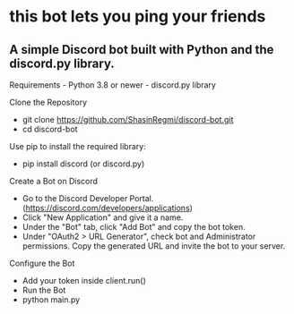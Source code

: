 <h1> this bot lets you ping your friends </h1>

<h2>A simple Discord bot built with Python and the discord.py library.</h2>

Requirements
    - Python 3.8 or newer
    - discord.py library

Clone the Repository
- git clone https://github.com/ShasinRegmi/discord-bot.git
- cd discord-bot

Use pip to install the required library:
- pip install discord (or discord.py)

Create a Bot on Discord
  - Go to the Discord Developer Portal.(https://discord.com/developers/applications)
  - Click "New Application" and give it a name.
  - Under the "Bot" tab, click "Add Bot" and copy the bot token.
  - Under "OAuth2 > URL Generator", check bot and Administrator permissions. Copy the generated URL and invite the bot to your server.

Configure the Bot
- Add your token inside client.run()
- Run the Bot
- python main.py
